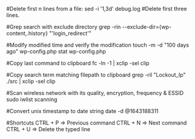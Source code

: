#Delete first n lines from a file:
	sed -i '1,3d' debug.log #Delete first three lines.

#Grep search with exclude directory
	grep -rin --exclude-dir={wp-content,.history} "'login_redirect'"

#Modify modified time and verify the modification
	touch -m -d "100 days ago" wp-config.php
	stat wp-config.php
	
#Copy last command to clipboard
	fc -ln -1 | xclip -sel clip
	
#Copy search term matching filepath to clipboard
	grep -ril "Lockout_Ip" ./src | xclip -sel clip
	
#Scan wireless network with its quality, encryption, frequency & ESSID
	sudo iwlist scanning
	
#Convert unix timestamp to date string
	date -d @1643188311

#Shortcuts
CTRL + P => Previous command
CTRL + N => Next command
CTRL + U => Delete the typed line
